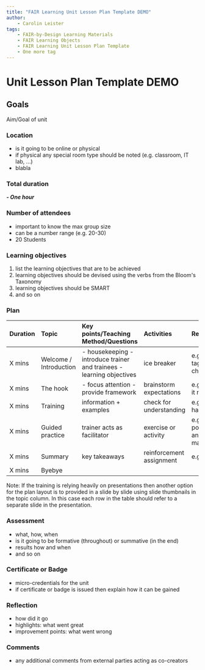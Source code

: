 ```yaml
---
title: "FAIR Learning Unit Lesson Plan Template DEMO"
author: 
    - Carolin Leister
tags: 
    - FAIR-by-Design Learning Materials
    - FAIR Learning Objects
    - FAIR Learning Unit Lesson Plan Template
    - One more tag
---
```


# Unit Lesson Plan Template DEMO

## Goals

Aim/Goal of unit

### Location
- is it going to be online or physical
- if physical any special room type should be noted (e.g. classroom, IT lab, ...)
- blabla

### Total duration
***- One hour***

### Number of attendees
- important to know the max group size
- can be a number range (e.g. 20-30)
- 20 Students

### Learning objectives
1. list the learning objectives that are to be achieved
2. learning objectives should be devised using the verbs from the Bloom's Taxonomy
3. learning objectives should be SMART
4. and so on

### Plan  
|  Duration  |  Topic                   |  Key points/Teaching Method/Questions                                    |  Activities                |  Resources                   |
|:-----------|:-------------------------|:-------------------------------------------------------------------------|:---------------------------|:-----------------------------|
|  X mins    |  Welcome / Introduction  |  - housekeeping  - introduce trainer and trainees - learning objectives  |  ice breaker               |  e.g. name tags, flip chart  |
|  X mins    |  The hook                |  - focus attention - provide framework                                   |  brainstorm expectations   |  e.g. post-it notes          |
|  X mins    |  Training                |  information + examples                                                  |  check for understanding   |  e.g. pptx + handouts        |
|  X mins    |  Guided practice         |  trainer acts as facilitator                                             |  exercise or activity      |  e.g. posters and markers    |
|  X mins    |  Summary                 |  key takeaways                                                           |  reinforcement assignment  |  e.g. cards                  |
| X mins     | Byebye                   |                                                                          |                            |                              |  

Note: If the training is relying heavily on presentations then another option for the plan layout is to provided in a slide by slide using slide thumbnails in the topic column. In this case each row in the table should refer to a separate slide in the presentation.


### Assessment
- what, how, when
- is it going to be formative (throughout) or summative (in the end)
- results how and when
- and so on

### Certificate or Badge
- micro-credentials for the unit
- if certificate or badge is issued then explain how it can be gained

### Reflection
- how did it go
- highlights: what went great
- improvement points: what went wrong

### Comments
- any additional comments from external parties acting as co-creators